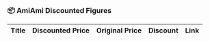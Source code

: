 ### 📦 AmiAmi Discounted Figures

| Title | Discounted Price | Original Price | Discount | Link |
|-------|------------------|----------------|----------|------|
